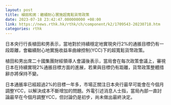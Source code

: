 ```yaml
---
layout: post
title: 植田和男：繼續耐心實施超寬鬆貨幣政策
date: 2023-07-18 23:42:47.000000000 +08:00
link: https://news.rthk.hk/rthk/ch/component/k2/1709543-20230718.htm
categories: rthk
---
```


日本央行行長植田和男表示，當地對於持續穩定地實現央行2%的通脹目標仍有一段距離，會繼續耐心地實施收益率曲線控制(YCC)下的超寬鬆貨幣政策。

植田和男出席二十國集團財經領導人會議後表示，當局會在每次政策會議上，審視日本在持續實現2%通脹目標方面的進展，若果與目標仍有距離，貨幣政策整體措辭亦將保持不變。

日本通脹率已經超過2%的目標一年多，市場正關注日本央行最早可能會在今個月調整YCC，以解決成本不斷增加的問題。外電引述消息人士指，當局內部一直討論最早在今個月調整YCC，但討論仍是初步，尚未做出最終決定。
